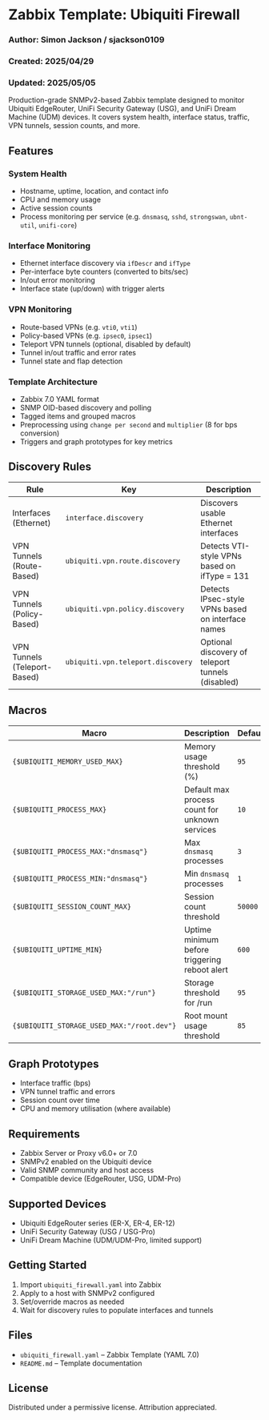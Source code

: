 # Zabbix Template: Ubiquiti Firewall

### Author: Simon Jackson / sjackson0109  
### Created: 2025/04/29  
### Updated: 2025/05/05

Production-grade SNMPv2-based Zabbix template designed to monitor Ubiquiti EdgeRouter, UniFi Security Gateway (USG), and UniFi Dream Machine (UDM) devices. It covers system health, interface status, traffic, VPN tunnels, session counts, and more.

## Features

### System Health
- Hostname, uptime, location, and contact info
- CPU and memory usage
- Active session counts
- Process monitoring per service (e.g. `dnsmasq`, `sshd`, `strongswan`, `ubnt-util`, `unifi-core`)

### Interface Monitoring
- Ethernet interface discovery via `ifDescr` and `ifType`
- Per-interface byte counters (converted to bits/sec)
- In/out error monitoring
- Interface state (up/down) with trigger alerts

### VPN Monitoring
- Route-based VPNs (e.g. `vti0`, `vti1`)
- Policy-based VPNs (e.g. `ipsec0`, `ipsec1`)
- Teleport VPN tunnels (optional, disabled by default)
- Tunnel in/out traffic and error rates
- Tunnel state and flap detection

### Template Architecture
- Zabbix 7.0 YAML format
- SNMP OID-based discovery and polling
- Tagged items and grouped macros
- Preprocessing using `change per second` and `multiplier` (8 for bps conversion)
- Triggers and graph prototypes for key metrics

## Discovery Rules

| Rule                            | Key                              | Description                                             |
|---------------------------------|-----------------------------------|---------------------------------------------------------|
| Interfaces (Ethernet)           | `interface.discovery`             | Discovers usable Ethernet interfaces                    |
| VPN Tunnels (Route-Based)       | `ubiquiti.vpn.route.discovery`    | Detects VTI-style VPNs based on ifType = 131            |
| VPN Tunnels (Policy-Based)      | `ubiquiti.vpn.policy.discovery`   | Detects IPsec-style VPNs based on interface names       |
| VPN Tunnels (Teleport-Based)    | `ubiquiti.vpn.teleport.discovery` | Optional discovery of teleport tunnels (disabled)       |

## Macros

| Macro                                        | Description                                      | Default |
|---------------------------------------------|--------------------------------------------------|---------|
| `{$UBIQUITI_MEMORY_USED_MAX}`               | Memory usage threshold (%)                      | `95`    |
| `{$UBIQUITI_PROCESS_MAX}`                   | Default max process count for unknown services  | `10`    |
| `{$UBIQUITI_PROCESS_MAX:"dnsmasq"}`         | Max `dnsmasq` processes                         | `3`     |
| `{$UBIQUITI_PROCESS_MIN:"dnsmasq"}`         | Min `dnsmasq` processes                         | `1`     |
| `{$UBIQUITI_SESSION_COUNT_MAX}`             | Session count threshold                         | `50000` |
| `{$UBIQUITI_UPTIME_MIN}`                    | Uptime minimum before triggering reboot alert   | `600`   |
| `{$UBIQUITI_STORAGE_USED_MAX:"/run"}`       | Storage threshold for /run                      | `95`    |
| `{$UBIQUITI_STORAGE_USED_MAX:"/root.dev"}`  | Root mount usage threshold                      | `85`    |

## Graph Prototypes

- Interface traffic (bps)
- VPN tunnel traffic and errors
- Session count over time
- CPU and memory utilisation (where available)

## Requirements

- Zabbix Server or Proxy v6.0+ or 7.0
- SNMPv2 enabled on the Ubiquiti device
- Valid SNMP community and host access
- Compatible device (EdgeRouter, USG, UDM-Pro)

## Supported Devices

- Ubiquiti EdgeRouter series (ER-X, ER-4, ER-12)
- UniFi Security Gateway (USG / USG-Pro)
- UniFi Dream Machine (UDM/UDM-Pro, limited support)

## Getting Started

1. Import `ubiquiti_firewall.yaml` into Zabbix
2. Apply to a host with SNMPv2 configured
3. Set/override macros as needed
4. Wait for discovery rules to populate interfaces and tunnels

## Files

- `ubiquiti_firewall.yaml` – Zabbix Template (YAML 7.0)
- `README.md` – Template documentation

## License

Distributed under a permissive license. Attribution appreciated.

